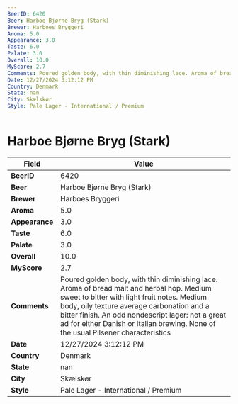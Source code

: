 ```yaml
---
BeerID: 6420
Beer: Harboe Bjørne Bryg (Stark)
Brewer: Harboes Bryggeri
Aroma: 5.0
Appearance: 3.0
Taste: 6.0
Palate: 3.0
Overall: 10.0
MyScore: 2.7
Comments: Poured golden body, with thin diminishing lace. Aroma of bread malt and herbal hop. Medium sweet to bitter with light fruit notes. Medium body, oily texture average carbonation and a bitter finish. An odd nondescript lager: not a great ad for either Danish or Italian brewing. None of the usual Pilsener characteristics
Date: 12/27/2024 3:12:12 PM
Country: Denmark
State: nan
City: Skælskør
Style: Pale Lager - International / Premium
---
```


# Harboe Bjørne Bryg (Stark)

| Field         | Value |
|---------------|-------|
| **BeerID** | 6420 |
| **Beer** | Harboe Bjørne Bryg (Stark) |
| **Brewer** | Harboes Bryggeri |
| **Aroma** | 5.0 |
| **Appearance** | 3.0 |
| **Taste** | 6.0 |
| **Palate** | 3.0 |
| **Overall** | 10.0 |
| **MyScore** | 2.7 |
| **Comments** | Poured golden body, with thin diminishing lace. Aroma of bread malt and herbal hop. Medium sweet to bitter with light fruit notes. Medium body, oily texture average carbonation and a bitter finish. An odd nondescript lager: not a great ad for either Danish or Italian brewing. None of the usual Pilsener characteristics |
| **Date** | 12/27/2024 3:12:12 PM |
| **Country** | Denmark |
| **State** | nan |
| **City** | Skælskør |
| **Style** | Pale Lager - International / Premium |
